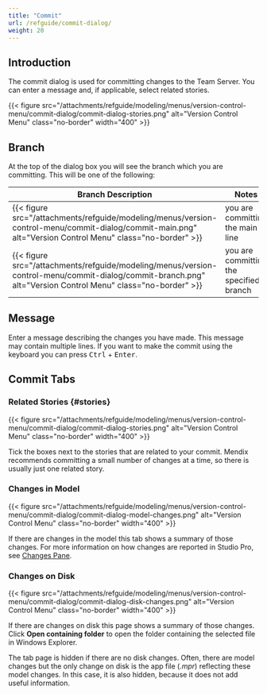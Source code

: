 ```yaml
---
title: "Commit"
url: /refguide/commit-dialog/
weight: 20
---
```


## Introduction

The commit dialog is used for committing changes to the Team Server. You can enter a message and, if applicable, select related stories.

{{< figure src="/attachments/refguide/modeling/menus/version-control-menu/commit-dialog/commit-dialog-stories.png" alt="Version Control Menu" class="no-border" width="400" >}}

## Branch

At the top of the dialog box you will see the branch which you are committing. This will be one of the following:

| Branch Description | Notes |
| --- | --- |
| {{< figure src="/attachments/refguide/modeling/menus/version-control-menu/commit-dialog/commit-main.png" alt="Version Control Menu" class="no-border" >}} |  you are committing the main line |
| {{< figure src="/attachments/refguide/modeling/menus/version-control-menu/commit-dialog/commit-branch.png" alt="Version Control Menu" class="no-border" >}} |  you are committing the specified branch |

## Message

Enter a message describing the changes you have made. This message may contain multiple lines. If you want to make the commit using the keyboard you can press <kbd>Ctrl</kbd> + <kbd>Enter</kbd>.

## Commit Tabs

### Related Stories {#stories}

{{< figure src="/attachments/refguide/modeling/menus/version-control-menu/commit-dialog/commit-dialog-stories.png" alt="Version Control Menu" class="no-border" width="400" >}}

Tick the boxes next to the stories that are related to your commit. Mendix recommends committing a small number of changes at a time, so there is usually just one related story.

### Changes in Model

{{< figure src="/attachments/refguide/modeling/menus/version-control-menu/commit-dialog/commit-dialog-model-changes.png" alt="Version Control Menu" class="no-border" width="400" >}}

If there are changes in the model this tab shows a summary of those changes. For more information on how changes are reported in Studio Pro, see [Changes Pane](/refguide/changes-pane/).

### Changes on Disk

{{< figure src="/attachments/refguide/modeling/menus/version-control-menu/commit-dialog/commit-dialog-disk-changes.png" alt="Version Control Menu" class="no-border" width="400" >}}

If there are changes on disk this page shows a summary of those changes. Click **Open containing folder** to open the folder containing the selected file in Windows Explorer.

The tab page is hidden if there are no disk changes. Often, there are model changes but the only change on disk is the app file (*.mpr*) reflecting these model changes. In this case, it is also hidden, because it does not add useful information.
